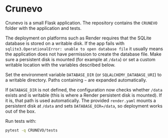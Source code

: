 # Crunevo

Crunevo is a small Flask application. The repository contains the `CRUNEVO` folder with the application and tests.

The deployment on platforms such as Render requires that the SQLite database is
stored on a writable disk. If the app fails with
`sqlite3.OperationalError: unable to open database file` it usually means the
application does not have permission to create the database file. Make sure a
persistent disk is mounted (for example at `/data`) or set a custom writable
location with the variables described below.

Set the environment variable `DATABASE_DIR` (or `SQLALCHEMY_DATABASE_URI`) to a
writable directory. Paths containing `~` are expanded automatically.

If `DATABASE_DIR` is not defined, the configuration now checks whether `/data`
exists and is writable (this is where a Render persistent disk is mounted). If
it is, that path is used automatically. The provided `render.yaml` mounts a
persistent disk at `/data` and sets `DATABASE_DIR=/data`, so deployment works
out of the box.

Run tests with:

```bash
pytest -q CRUNEVO/tests
```
